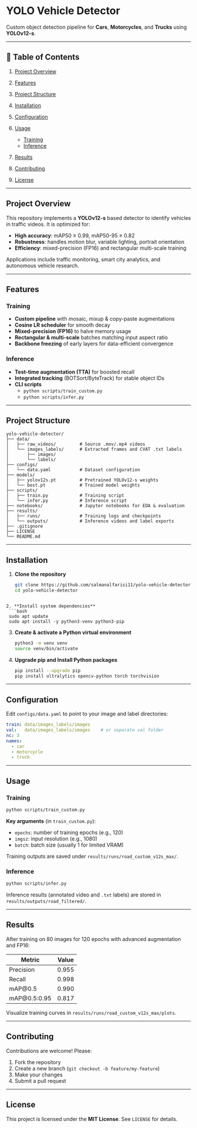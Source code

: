 # YOLO Vehicle Detector

Custom object detection pipeline for **Cars**, **Motorcycles**, and **Trucks** using **YOLOv12-s**.

---

## 🔗 Table of Contents

1. [Project Overview](#project-overview)
2. [Features](#features)
3. [Project Structure](#project-structure)
4. [Installation](#installation)
5. [Configuration](#configuration)
6. [Usage](#usage)

   * [Training](#training)
   * [Inference](#inference)
7. [Results](#results)
8. [Contributing](#contributing)
9. [License](#license)

---

## Project Overview

This repository implements a **YOLOv12-s** based detector to identify vehicles in traffic videos. It is optimized for:

* **High accuracy**: mAP50 ≥ 0.99, mAP50-95 ≥ 0.82
* **Robustness**: handles motion blur, variable lighting, portrait orientation
* **Efficiency**: mixed-precision (FP16) and rectangular multi-scale training

Applications include traffic monitoring, smart city analytics, and autonomous vehicle research.

---

## Features

### Training
- **Custom pipeline** with mosaic, mixup & copy-paste augmentations  
- **Cosine LR scheduler** for smooth decay  
- **Mixed-precision (FP16)** to halve memory usage  
- **Rectangular & multi-scale** batches matching input aspect ratio  
- **Backbone freezing** of early layers for data-efficient convergence  

### Inference
- **Test-time augmentation (TTA)** for boosted recall  
- **Integrated tracking** (BOTSort/ByteTrack) for stable object IDs  
- **CLI scripts**  
  - `python scripts/train_custom.py`  
  - `python scripts/infer.py`  



---

## Project Structure

```
yolo-vehicle-detector/
├── data/
│   ├── raw_videos/         # Source .mov/.mp4 videos
│   └── images_labels/      # Extracted frames and CVAT .txt labels
│       ├── images/
│       └── labels/
├── configs/
│   └── data.yaml           # Dataset configuration
├── models/
│   ├── yolov12s.pt         # Pretrained YOLOv12-s weights
│   └── best.pt             # Trained model weights
├── scripts/
│   ├── train.py            # Training script
│   └── infer.py            # Inference script
├── notebooks/              # Jupyter notebooks for EDA & evaluation
├── results/
│   ├── runs/               # Training logs and checkpoints
│   └── outputs/            # Inference videos and label exports
├── .gitignore
├── LICENSE
└── README.md
```

---

## Installation

1. **Clone the repository**  
   ```bash
   git clone https://github.com/salmanalfarisi11/yolo-vehicle-detector.git
   cd yolo-vehicle-detector
  ```
  
2. **Install system dependencies**  
   ```bash
   sudo apt update
   sudo apt install -y python3-venv python3-pip
  ```

3. **Create & activate a Python virtual environment**

   ```bash
   python3 -m venv venv
   source venv/bin/activate
   ```

4. **Upgrade pip and Install Python packages**

   ```bash
   pip install --upgrade pip
   pip install ultralytics opencv-python torch torchvision
   ```

---

## Configuration

Edit `configs/data.yaml` to point to your image and label directories:

```yaml
train: data/images_labels/images
val:   data/images_labels/images    # or separate val folder
nc: 3
names:
  - car
  - motorcycle
  - truck
```

---

## Usage

### Training

```bash
python scripts/train_custom.py
```

**Key arguments** (in `train_custom.py`):

* `epochs`: number of training epochs (e.g., 120)
* `imgsz`: input resolution (e.g., 1080)
* `batch`: batch size (usually 1 for limited VRAM)

Training outputs are saved under `results/runs/road_custom_v12s_max/`.

### Inference

```bash
python scripts/infer.py
```

Inference results (annotated video and `.txt` labels) are stored in `results/outputs/road_filtered/`.

---

## Results

After training on 80 images for 120 epochs with advanced augmentation and FP16:

| Metric        | Value |
| ------------- | ----- |
| Precision     | 0.955 |
| Recall        | 0.998 |
| mAP\@0.5      | 0.990 |
| mAP\@0.5:0.95 | 0.817 |

Visualize training curves in `results/runs/road_custom_v12s_max/plots`.

---

## Contributing

Contributions are welcome! Please:

1. Fork the repository
2. Create a new branch (`git checkout -b feature/my-feature`)
3. Make your changes
4. Submit a pull request

---

## License

This project is licensed under the **MIT License**. See `LICENSE` for details.
